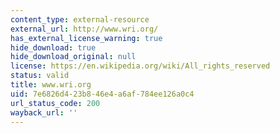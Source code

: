 ```yaml
---
content_type: external-resource
external_url: http://www.wri.org/
has_external_license_warning: true
hide_download: true
hide_download_original: null
license: https://en.wikipedia.org/wiki/All_rights_reserved
status: valid
title: www.wri.org
uid: 7e6826d4-23b8-46e4-a6af-784ee126a0c4
url_status_code: 200
wayback_url: ''
---
```


